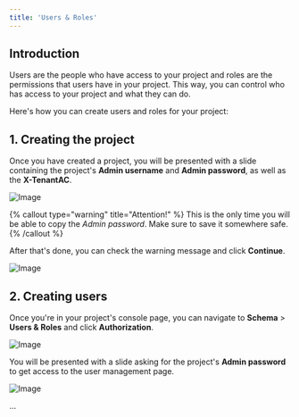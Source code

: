 ```yaml
---
title: 'Users & Roles'
---
```


## Introduction

Users are the people who have access to your project and roles are the permissions that users have in your project. This way, you can control who has access to your project and what they can do.

Here's how you can create users and roles for your project:

## 1. Creating the project

Once you have created a project, you will be presented with a slide containing the project's **Admin username** and **Admin password**, as well as the **X-TenantAC**.

![Image](/images/yc-web/users-roles-1.png)

{% callout type="warning" title="Attention!" %}
This is the only time you will be able to copy the _Admin password_. Make sure to save it somewhere safe.
{% /callout %}

After that's done, you can check the warning message and click **Continue**.

![Image](/images/yc-web/users-roles-2.png)

## 2. Creating users

Once you're in your project's console page, you can navigate to **Schema** > **Users & Roles** and click **Authorization**.

![Image](/images/yc-web/users-roles-3.png)

You will be presented with a slide asking for the project's **Admin password** to get access to the user management page.

![Image](/images/yc-web/users-roles-4.png)

...
